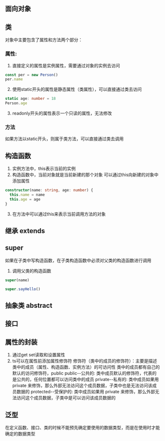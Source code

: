 ## 面向对象

## 类
对象中主要包含了属性和方法两个部分：

### 属性: 

1. 直接定义的属性是实例属性，需要通过对象的实例去访问
``` ts
const per = new Person()
per.name
 ```

2. 使用static开头的属性是静态属性（类属性），可以直接通过类去访问
``` ts
static age: number = 18
Person.age
```

3. readonly开头的属性表示一个只读的属性，无法修改

### 方法
如果方法以static开头，则属于类方法，可以直接通过类去调用

## 构造函数
1. 实例方法中，this表示当前的实例
2. 构造函数中，当前对象就是当前新建的那个对象
可以通过this向新建的对象中添加属性
``` ts
constructor(name: string, age: number) {
  this.name = name
  this.age = age
}
```

3. 在方法中可以通过this来表示当前调用方法的对象

## 继承 extends

## super
如果在子类中写构造函数，在子类构造函数中必须对父类的构造函数进行调用
1. 调用父类的构造函数
``` ts
super(name)
```
``` ts
super.sayHello()
```

## 抽象类 abstract

## 接口

## 属性的封装
1. 通过get set读取和设置属性
2. ts可以在属性前添加属性修饰符
修饰符（类中的成员的修饰符）：主要是描述类中的成员（属性、构造函数、实例方法）的可访问性
类中的成员都有自己的默认的访问修饰符，public
  public--公共的: 类中成员默认的修饰符，代表的是公共的，任何位置都可以访问类中的成员
  private--私有的: 类中成员如果用 private 来修饰，那么外部无法访问这个成员数据，子类中也是无法访问该成员数据的
  protected--受保护的: 类中成员如果用 private 来修饰，那么外部无法访问这个成员数据，子类中是可以访问该成员数据的

## 泛型
在定义函数、接口、类的时候不能预先确定要使用的数据类型，而是在使用时才能确定的数据类型